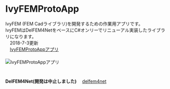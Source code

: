 ﻿IvyFEMProtoApp  
==============  

IvyFEM (FEM Cadライブラリ)を開発するための作業用アプリです。  
IvyFEMはDelFEM4NetをベースにC#オンリーでリニューアル実装したライブラリになります。 
　  
　2018-7-3更新  
　[IvyFEMProtoAppアプリ](https://github.com/ryujimiya/IvyFEMProtoApp/blob/master/publish/)  
　  
![IvyFEMProtoAppアプリ](https://pbs.twimg.com/media/DhLeSq-U8AA6y6i.jpg)
　  
　  
　  
**DelFEM4Net(開発は中止しました)**
　[delfem4net](https://code.google.com/p/delfem4net/)  

